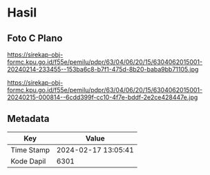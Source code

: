 # Hasil

## Foto C Plano

https://sirekap-obj-formc.kpu.go.id/f55e/pemilu/pdpr/63/04/06/20/15/6304062015001-20240214-233455--153ba6c8-b7f1-475d-8b20-baba9bb71105.jpg

https://sirekap-obj-formc.kpu.go.id/f55e/pemilu/pdpr/63/04/06/20/15/6304062015001-20240215-000814--6cdd399f-cc10-4f7e-bddf-2e2ce428447e.jpg


## Metadata

| Key        | Value               |
| ---------- | ------------------- |
| Time Stamp | 2024-02-17 13:05:41 |
| Kode Dapil | 6301                |




